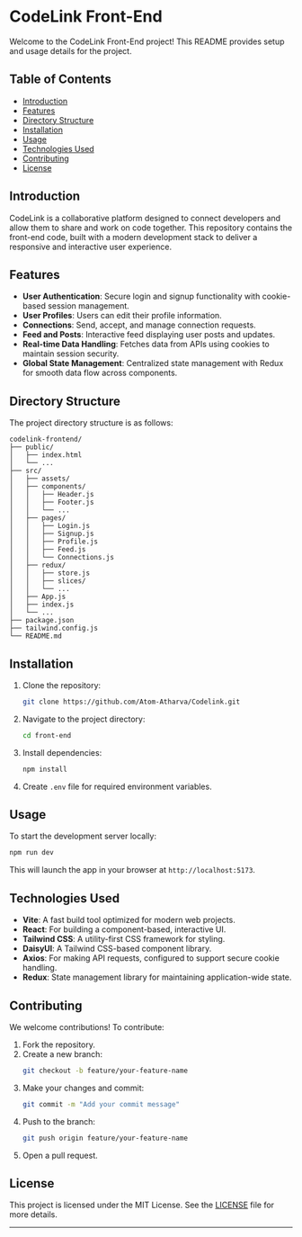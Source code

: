 # CodeLink Front-End

Welcome to the CodeLink Front-End project! This README provides setup and usage details for the project.

## Table of Contents

-   [Introduction](#introduction)
-   [Features](#features)
-   [Directory Structure](#directory-structure)
-   [Installation](#installation)
-   [Usage](#usage)
-   [Technologies Used](#technologies-used)
-   [Contributing](#contributing)
-   [License](#license)

## Introduction

CodeLink is a collaborative platform designed to connect developers and allow them to share and work on code together. This repository contains the front-end code, built with a modern development stack to deliver a responsive and interactive user experience.

## Features

-   **User Authentication**: Secure login and signup functionality with cookie-based session management.
-   **User Profiles**: Users can edit their profile information.
-   **Connections**: Send, accept, and manage connection requests.
-   **Feed and Posts**: Interactive feed displaying user posts and updates.
-   **Real-time Data Handling**: Fetches data from APIs using cookies to maintain session security.
-   **Global State Management**: Centralized state management with Redux for smooth data flow across components.

## Directory Structure

The project directory structure is as follows:

```
codelink-frontend/
├── public/
│   ├── index.html
│   └── ...
├── src/
│   ├── assets/
│   ├── components/
│   │   ├── Header.js
│   │   ├── Footer.js
│   │   └── ...
│   ├── pages/
│   │   ├── Login.js
│   │   ├── Signup.js
│   │   ├── Profile.js
│   │   ├── Feed.js
│   │   └── Connections.js
│   ├── redux/
│   │   ├── store.js
│   │   ├── slices/
│   │   └── ...
│   ├── App.js
│   ├── index.js
│   └── ...
├── package.json
├── tailwind.config.js
└── README.md
```

## Installation

1. Clone the repository:
    ```bash
    git clone https://github.com/Atom-Atharva/Codelink.git
    ```
2. Navigate to the project directory:
    ```bash
    cd front-end
    ```
3. Install dependencies:
    ```bash
    npm install
    ```
4. Create `.env` file for required environment variables.

## Usage

To start the development server locally:

```bash
npm run dev
```

This will launch the app in your browser at `http://localhost:5173`.

## Technologies Used

-   **Vite**: A fast build tool optimized for modern web projects.
-   **React**: For building a component-based, interactive UI.
-   **Tailwind CSS**: A utility-first CSS framework for styling.
-   **DaisyUI**: A Tailwind CSS-based component library.
-   **Axios**: For making API requests, configured to support secure cookie handling.
-   **Redux**: State management library for maintaining application-wide state.

## Contributing

We welcome contributions! To contribute:

1. Fork the repository.
2. Create a new branch:
    ```bash
    git checkout -b feature/your-feature-name
    ```
3. Make your changes and commit:
    ```bash
    git commit -m "Add your commit message"
    ```
4. Push to the branch:
    ```bash
    git push origin feature/your-feature-name
    ```
5. Open a pull request.

## License

This project is licensed under the MIT License. See the [LICENSE](LICENSE) file for more details.

---
